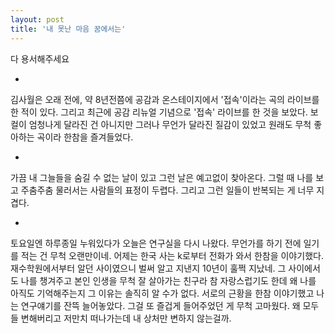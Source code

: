 ```yaml
---
layout: post
title: '내 못난 마음 꿈에서는'
---
```


다 용서해주세요

-

김사월은 오래 전에, 약 8년전쯤에 공감과 온스테이지에서 '접속'이라는 곡의 라이브를 한 적이 있다. 그리고 최근에 공감 리뉴얼 기념으로 '접속' 라이브를 한 것을 보았다. 보컬이 엄청나게 달라진 건 아니지만 그러나 무언가 달라진 질감이 있었고 원래도 무척 좋아하는 곡이라 한참을 즐겨들었다. 

-

가끔 내 그늘들을 숨길 수 없는 날이 있고 그런 날은 예고없이 찾아온다. 그럴 때 나를 보고 주춤주춤 물러서는 사람들의 표정이 두렵다. 그리고 그런 일들이 반복되는 게 너무 지겹다. 

-

토요일엔 하루종일 누워있다가 오늘은 연구실을 다시 나왔다. 무언가를 하기 전에 일기를 적는 건 무척 오랜만이네. 어제는 한국 사는 k로부터 전화가 와서 한참을 이야기했다. 재수학원에서부터 알던 사이였으니 벌써 알고 지낸지 10년이 훌쩍 지났네. 그 사이에서도 나를 챙겨주고 본인 인생을 무척 잘 살아가는 친구라 참 자랑스럽기도 한데 왜 나를 아직도 기억해주는지 그 이유는 솔직히 알 수가 없다. 서로의 근황을 한참 이야기했고 나는 연구얘기를 잔뜩 늘어놓았다. 그걸 또 즐겁게 들어주었던 게 무척 고마웠다. 왜 모두들 변해버리고 저만치 떠나가는데 내 상처만 변하지 않는걸까.

